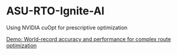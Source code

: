 # ASU-RTO-Ignite-AI
Using NVIDIA cuOpt for prescriptive optimization

[Demo: World-record accuracy and performance for complex route optimization](https://build.nvidia.com/nvidia/nvidia-cuopt)
